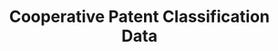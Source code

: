 ---
bigquery: https://console.cloud.google.com/bigquery?p=patents-public-data&d=cpc&page=dataset
citation: '“Cooperative Patent Classification” by the EPO and USPTO, for public use. '
contributors: EPO, USPTO
cost: None
description: Cooperative Patent Classification Data contains the scheme and definitions
  of the Cooperative Patent Classification system for classifying patent documents.
  The CPC is the result of a partnership between the EPO and the USPTO in their joint
  effort to develop a common, internationally compatible classification system for
  technical documents, in particular patent publications, which will be used by both
  offices in the patent granting process
documentation: https://www.cooperativepatentclassification.org/cpcSchemeAndDefinitions
last_edit: Mon, 04 Apr 2022 19:07:06 GMT
location: https://www.cooperativepatentclassification.org/index
maintained_by: USPTO, EPO
schema_fields: '[''children'', ''status'', ''informative_references'', ''parents'',
  ''applicationReferences'', ''child_groups'', ''definition'', ''title_full'', ''additional_only'',
  ''date_revised'', ''dateRevised'', ''not_allocatable'', ''glossary'', ''synonyms'',
  ''residualReferences'', ''residual_references'', ''breakdownCode'', ''title_part'',
  ''notAllocatable'', ''ipcConcordant'', ''limiting_references'', ''sizeCache'', ''breakdown_code'',
  ''childGroups'', ''level'', ''symbol'', ''informativeReferences'', ''ipc_concordant'',
  ''titleFull'', ''titlePart'', ''limitingReferences'', ''application_references'']'
shortname: cooperative_patent_classification
tags:
- patents
- science
title: Cooperative Patent Classification Data
uuid: 984374a7-16e9-4b35-9445-458daceb01bf
---